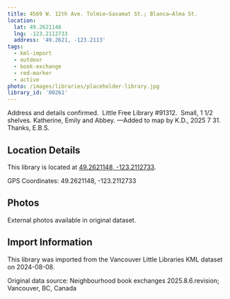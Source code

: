 ```yaml
---
title: 4569 W. 12th Ave. Tolmie—Sasamat St.; Blanca—Alma St.
location:
  lat: 49.2621148
  lng: -123.2112733
  address: '49.2621, -123.2113'
tags:
  - kml-import
  - outdoor
  - book-exchange
  - red-marker
  - active
photo: /images/libraries/placeholder-library.jpg
library_id: '00261'
---
```

Address and details confirmed. 
Little Free Library #91312.  Small, 1 1/2 shelves.
Katherine, Emily and Abbey.
—Added to map by K.D., 2025 7 31.
Thanks, E.B.S.

## Location Details

This library is located at [49.2621148, -123.2112733](https://www.google.com/maps?q=49.2621148,-123.2112733).

GPS Coordinates: 49.2621148, -123.2112733

## Photos

External photos available in original dataset.

## Import Information

This library was imported from the Vancouver Little Libraries KML dataset on 2024-08-08.

Original data source: Neighbourhood book exchanges 2025.8.6.revision; Vancouver, BC, Canada
